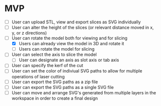 # MVP
- [ ] User can upload STL, view and export slices as SVG individually
- [ ] User can alter the height of the slices (or relevant distance moved in x, y, or z directions)
- [ ] User can rotate the model both for viewing and for slicing
    - [X] Users can already view the model in 3D and rotate it
    - [ ] Users can rotate the model for slicing
- [ ] User can select the axis to slice the model
    - [ ] User can designate an axis as slot axis or tab axis
- [ ] User can specify the kerf of the cut
- [ ] User can set the color of indiviual SVG paths to allow for multiple operations of laser cutting
- [ ] User can export the SVG paths as a zip file
- [ ] User can export the SVG paths as a single SVG file
- [ ] User can move and arrange SVG's generated from multiple layers in the workspace in order to create a final design